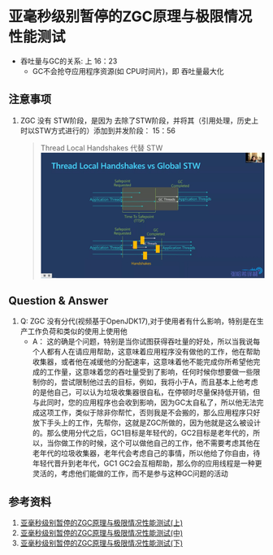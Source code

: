 # 亚毫秒级别暂停的ZGC原理与极限情况性能测试

- 吞吐量与GC的关系: 上 16：23
  + GC不会抢夺应用程序资源(如 CPU时间片)，即 吞吐量最大化


## 注意事项
1. ZGC 没有 STW阶段，是因为 去除了STW阶段，并将其（引用处理，历史上时以STW方式进行的）添加到并发阶段： 15：56
   > Thread Local Handshakes  代替 STW
   > ![2024-03-31_19-29-ZGC-ThreadLocalHandshakes-001.png](./images/2024-03-31_19-29-ZGC-ThreadLocalHandshakes-001.png)


## Question & Answer
1. Q: ZGC 没有分代(视频基于OpenJDK17),对于使用者有什么影响，特别是在生产工作负荷和类似的使用上使用他
   - A： 这的确是个问题，特别是当你试图获得吞吐量的好处，所以当我说每个人都有人在请应用帮助，这意味着应用程序没有做他的工作，他在帮助收集器，或者他在减缓他的分配速率，这意味着他不能完成你所希望他完成的工作量，这意味着您的吞吐量受到了影响，任何时候你想要做一些限制你的，尝试限制他过去的目标，例如，我将小于A，而且基本上他考虑的是他自己，可以认为垃圾收集器很自私，在停顿时尽量保持低开销，但与此同时，您的应用程序也会收到影响，因为GC太自私了，所以他无法完成这项工作，类似于除非你帮忙，否则我是不会搬的，那么应用程序只好放下手头上的工作，先帮你，这就是ZGC所做的，因为他就是这么被设计的。那么使用分代之后，GC1目标是年轻代的，GC2目标是老年代的，所以，当你做工作的时候，这个可以做他自己的工作，他不需要考虑其他在老年代的垃圾收集器，老年代会考虑自己的事情，所以他给了你自由，待年轻代晋升到老年代，GC1 GC2会互相帮助，那么你的应用线程是一种更灵活的，考虑他们能做的工作，而不是参与这种GC问题的活动


## 参考资料
1. [亚毫秒级别暂停的ZGC原理与极限情况性能测试(上)](https://www.bilibili.com/video/BV1gS4y1m7Ah/?spm_id_from=333.999.0.0&vd_source=9eef164b234175c1ae3ca71733d5a727)
2. [亚毫秒级别暂停的ZGC原理与极限情况性能测试(中)](https://www.bilibili.com/video/BV1SS4y1272E/?spm_id_from=333.999.0.0&vd_source=9eef164b234175c1ae3ca71733d5a727)
3. [亚毫秒级别暂停的ZGC原理与极限情况性能测试(下)](https://www.bilibili.com/video/BV1T44y1K72G/?spm_id_from=333.999.0.0&vd_source=9eef164b234175c1ae3ca71733d5a727)
